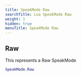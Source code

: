 ```yaml
---
title: SpeakMode Raw
searchTitle: Lua SpeakMode Raw
weight: 1
hidden: true
menuTitle: SpeakMode Raw
---
```

## Raw

This represents a Raw SpeakMode
```lua
SpeakMode.Raw
```
